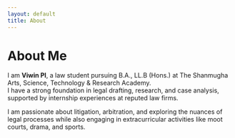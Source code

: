 ```yaml
---
layout: default
title: About
---
```


# About Me

I am **Viwin PI**, a law student pursuing B.A., LL.B (Hons.) at The Shanmugha Arts, Science, Technology & Research Academy.  
I have a strong foundation in legal drafting, research, and case analysis, supported by internship experiences at reputed law firms.  

I am passionate about litigation, arbitration, and exploring the nuances of legal processes while also engaging in extracurricular activities like moot courts, drama, and sports.
